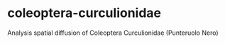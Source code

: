 # coleoptera-curculionidae
Analysis spatial diffusion of Coleoptera Curculionidae (Punteruolo Nero)
